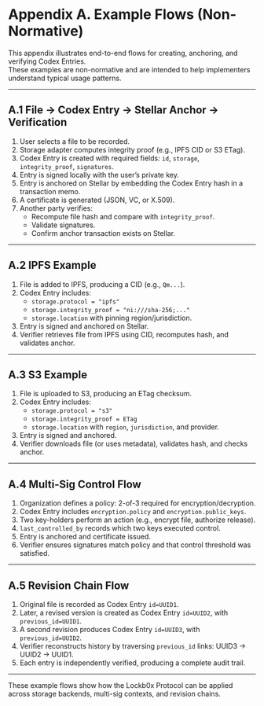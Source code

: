 


# Appendix A. Example Flows (Non-Normative)

This appendix illustrates end-to-end flows for creating, anchoring, and verifying Codex Entries.  
These examples are non-normative and are intended to help implementers understand typical usage patterns.

---

## A.1 File → Codex Entry → Stellar Anchor → Verification

1. User selects a file to be recorded.  
2. Storage adapter computes integrity proof (e.g., IPFS CID or S3 ETag).  
3. Codex Entry is created with required fields: `id`, `storage`, `integrity_proof`, `signatures`.  
4. Entry is signed locally with the user’s private key.  
5. Entry is anchored on Stellar by embedding the Codex Entry hash in a transaction memo.  
6. A certificate is generated (JSON, VC, or X.509).  
7. Another party verifies:
   - Recompute file hash and compare with `integrity_proof`.  
   - Validate signatures.  
   - Confirm anchor transaction exists on Stellar.  

---

## A.2 IPFS Example

1. File is added to IPFS, producing a CID (e.g., `Qm...`).  
2. Codex Entry includes:
   - `storage.protocol = "ipfs"`  
   - `storage.integrity_proof = "ni:///sha-256;..."`  
   - `storage.location` with pinning region/jurisdiction.  
3. Entry is signed and anchored on Stellar.  
4. Verifier retrieves file from IPFS using CID, recomputes hash, and validates anchor.  

---

## A.3 S3 Example

1. File is uploaded to S3, producing an ETag checksum.  
2. Codex Entry includes:
   - `storage.protocol = "s3"`  
   - `storage.integrity_proof = ETag`  
   - `storage.location` with `region`, `jurisdiction`, and provider.  
3. Entry is signed and anchored.  
4. Verifier downloads file (or uses metadata), validates hash, and checks anchor.  

---

## A.4 Multi-Sig Control Flow

1. Organization defines a policy: 2-of-3 required for encryption/decryption.  
2. Codex Entry includes `encryption.policy` and `encryption.public_keys`.  
3. Two key-holders perform an action (e.g., encrypt file, authorize release).  
4. `last_controlled_by` records which two keys executed control.  
5. Entry is anchored and certificate issued.  
6. Verifier ensures signatures match policy and that control threshold was satisfied.  

---

## A.5 Revision Chain Flow

1. Original file is recorded as Codex Entry `id=UUID1`.  
2. Later, a revised version is created as Codex Entry `id=UUID2`, with `previous_id=UUID1`.  
3. A second revision produces Codex Entry `id=UUID3`, with `previous_id=UUID2`.  
4. Verifier reconstructs history by traversing `previous_id` links: UUID3 → UUID2 → UUID1.  
5. Each entry is independently verified, producing a complete audit trail.  

---

These example flows show how the Lockb0x Protocol can be applied across storage backends, multi-sig contexts, and revision chains.